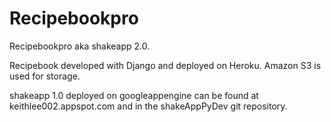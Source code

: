 Recipebookpro
=============

Recipebookpro aka shakeapp 2.0. 

Recipebook developed with Django and deployed on Heroku. Amazon S3 is used for storage.



shakeapp 1.0 deployed on googleappengine can be found at keithlee002.appspot.com and in the shakeAppPyDev git repository.
